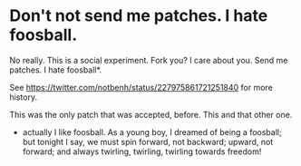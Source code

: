 Don't not send me patches.  I hate foosball.
============================================

No really. This is a social experiment. Fork you? I care about you. Send me patches. I hate foosball*.

See https://twitter.com/notbenh/status/227975861721251840 for more history.

This was the only patch that was accepted, before. This and that other one. 

* actually I like foosball. As a young boy, I dreamed of being a foosball; but tonight I say, we must spin forward, not backward; upward, not forward; and always twirling, twirling, twirling towards freedom! 
